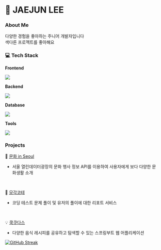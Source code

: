 <div>
  
# 🌱 JAEJUN LEE

### About Me

다양한 경험을 좋아하는 주니어 개발자입니다  
색다른 프로젝트를 좋아해요

### 💻 Tech Stack

**Frontend**

<div>
  <img src="https://skillicons.dev/icons?i=html,css,js" />
</div>

**Backend**

<div>
  <img src="https://skillicons.dev/icons?i=java,spring,django" />
</div>

**Database**

<div>
  <img src="https://skillicons.dev/icons?i=mysql,mariadb" />
</div>

**Tools**

<div>
  <img src="https://skillicons.dev/icons?i=git,aws,figma" />
</div>

### Projects

🎯 [문화 in Seoul](https://github.com/LeeJaejun98/Graduation-Project)

- 서울 열린데이터광장의 문화 행사 정보 API를 이용하여 사용자에게 보다 다양한 문화생활 소개

<br>

🚀 [모각코테](https://github.com/LeeJaejun98/mogak-codingtest)

- 코딩 테스트 문제 풀이 및 유저의 풀이에 대한 리포트 서비스

<br>

💡 [쿡쿠다스](https://github.com/LeeJaejun98/Cookudasse)

- 다양한 음식 레시피를 공유하고 탐색할 수 있는 스프링부트 웹 어플리케이션

[![GitHub Streak](https://github-readme-streak-stats.herokuapp.com/?user=LeeJaejun98&theme=dark)](https://git.io/streak-stats)

</div>
